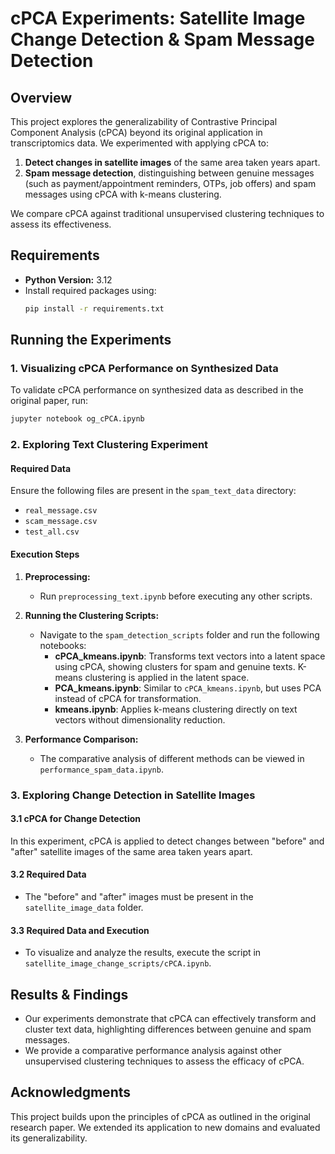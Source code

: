 # cPCA Experiments: Satellite Image Change Detection & Spam Message Detection

## Overview
This project explores the generalizability of Contrastive Principal Component Analysis (cPCA) beyond its original application in transcriptomics data. We experimented with applying cPCA to:
1. **Detect changes in satellite images** of the same area taken years apart.
2. **Spam message detection**, distinguishing between genuine messages (such as payment/appointment reminders, OTPs, job offers) and spam messages using cPCA with k-means clustering.

We compare cPCA against traditional unsupervised clustering techniques to assess its effectiveness.

## Requirements
- **Python Version:** 3.12
- Install required packages using:
  ```sh
  pip install -r requirements.txt
  ```

## Running the Experiments

### 1. Visualizing cPCA Performance on Synthesized Data
To validate cPCA performance on synthesized data as described in the original paper, run:
```sh
jupyter notebook og_cPCA.ipynb
```

### 2. Exploring Text Clustering Experiment

#### **Required Data**
Ensure the following files are present in the `spam_text_data` directory:
- `real_message.csv`
- `scam_message.csv`
- `test_all.csv`

#### **Execution Steps**
1. **Preprocessing:**
   - Run `preprocessing_text.ipynb` before executing any other scripts.

2. **Running the Clustering Scripts:**
   - Navigate to the `spam_detection_scripts` folder and run the following notebooks:
     - **cPCA_kmeans.ipynb**: Transforms text vectors into a latent space using cPCA, showing clusters for spam and genuine texts. K-means clustering is applied in the latent space.
     - **PCA_kmeans.ipynb**: Similar to `cPCA_kmeans.ipynb`, but uses PCA instead of cPCA for transformation.
     - **kmeans.ipynb**: Applies k-means clustering directly on text vectors without dimensionality reduction.

3. **Performance Comparison:**
   - The comparative analysis of different methods can be viewed in `performance_spam_data.ipynb`.

### 3. Exploring Change Detection in Satellite Images

#### 3.1 cPCA for Change Detection
In this experiment, cPCA is applied to detect changes between "before" and "after" satellite images of the same area taken years apart.

#### 3.2 Required Data
- The "before" and "after" images must be present in the `satellite_image_data` folder.

#### 3.3 Required Data and Execution
- To visualize and analyze the results, execute the script in `satellite_image_change_scripts/cPCA.ipynb`.


## Results & Findings
- Our experiments demonstrate that cPCA can effectively transform and cluster text data, highlighting differences between genuine and spam messages.
- We provide a comparative performance analysis against other unsupervised clustering techniques to assess the efficacy of cPCA.

## Acknowledgments
This project builds upon the principles of cPCA as outlined in the original research paper. We extended its application to new domains and evaluated its generalizability.

